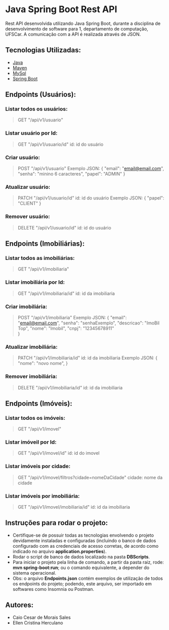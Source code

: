 # Java Spring Boot Rest API

Rest API desenvolvida utilizando Java Spring Boot, durante a disciplina de desenvolvimento de software para 1, departamento de computação, UFSCar. A comunicação com a API é realizada através de JSON.

## Tecnologias Utilizadas:
- [Java](https://www.oracle.com/br/java/technologies/javase-downloads.html)
- [Maven](https://maven.apache.org/)
- [MySql](https://www.mysql.com/)
- [Spring Boot](https://spring.io/projects/spring-boot)

## Endpoints (Usuários):

### Listar todos os usuários: 
> GET "/api/v1/usuario"
### Listar usuário por Id:
> GET "/api/v1/usuario/id"
> id: id do usuário
### Criar usuário:
> POST "/api/v1/usuario"
> Exemplo JSON: {
  "email": "email@email.com",
  "senha": "minino 6 caracteres",
  "papel": "ADMIN"
}
### Atualizar usuário:
> PATCH "/api/v1/usuario/id"
> id: id do usuário
> Exemplo JSON: {
  "papel": "CLIENT"
}
### Remover usuário:
> DELETE "/api/v1/usuario/id"
> id: id do usuário

## Endpoints (Imobiliárias):

### Listar todos as imobiliárias:
> GET "/api/v1/imobiliaria"
### Listar imobiliária por Id:
> GET "/api/v1/imobiliaria/id"
> id: id da imobiliaria
### Criar imobiliária:
> POST "/api/v1/imobiliaria"
> Exemplo JSON: {
  "email": "email@email.com",
  "senha": "senhaExemplo",
  "descricao": "ImoBil Top",
	"nome": "Imobil",
	"cnpj": "12345678911"        
}
### Atualizar imobiliária:
> PATCH "/api/v1/imobiliaria/id"
> id: id da imobiliaria
> Exemplo JSON: {
    "nome": "novo nome",
}
### Remover imobiliária:
> DELETE "/api/v1/imobiliaria/id"
> id: id da imobiliaria

## Endpoints (Imóveis):

### Listar todos os imóveis:
> GET "/api/v1/imovel"
### Listar imóveil por Id:
> GET "/api/v1/imovel/id"
> id: id do imovel
### Listar imóveis por cidade:
> GET "/api/v1/imovel/filtros?cidade=nomeDaCidade"
> cidade: nome da cidade
### Listar imóveis por imobiliária:
> GET "/api/v1/imovel/imobiliaria/id"
> id: id da imobiliaria

## Instruções para rodar o projeto:
- Certifique-se de possuir todas as tecnologias envolvendo o projeto devidamente instaladas e configuradas (incluindo o banco de dados configurado com as credenciais  de acesso corretas, de acordo como indicado no arquivo **application.properties**).
- Rodar o script de banco de dados localizado na pasta **DBScripts**.
- Para iniciar o projeto pela linha de comando, a partir da pasta raiz, rode: **mvn spring-boot:run**; ou o comando equivalente, a depender do sistema operacional.
- Obs: o arquivo **Endpoints.json** contém exemplos de utilização de todos os endpoints do projeto; podendo, este arquivo, ser importado em softwares como Insomnia ou Postman.

## Autores:
- Caio Cesar de Morais Sales
- Ellen Cristina Herculano